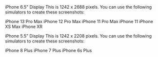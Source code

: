 iPhone 6.5" Display
This is 1242 x 2688 pixels. You can use the following simulators to create these screenshots:

iPhone 13 Pro Max
iPhone 12 Pro Max
iPhone 11 Pro Max
iPhone 11
iPhone XS Max
iPhone XR


iPhone 5.5" Display
This is 1242 x 2208 pixels. You can use the following simulators to create these screenshots:

iPhone 8 Plus
iPhone 7 Plus
iPhone 6s Plus
